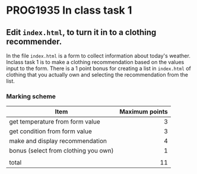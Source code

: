# PROG1935 In class task 1
## Edit `index.html`, to turn it in to a clothing recommender.

In the file `index.html` is a form to collect information about today's weather. Inclass task 1 is to make a clothing recommendation based on the values input to the form. There is a 1 point bonus for creating a list in `index.html` of clothing that you actually own and selecting the recommendation from the list.

### Marking scheme

| Item      | Maximum points |
| ----------- | -----------: |
| get temperature from form value | 3       |
| get condition from form value   | 3        |
| make and display recommendation   | 4        |
| bonus (select from clothing you own) | 1 |
| | |
| total | 11 |